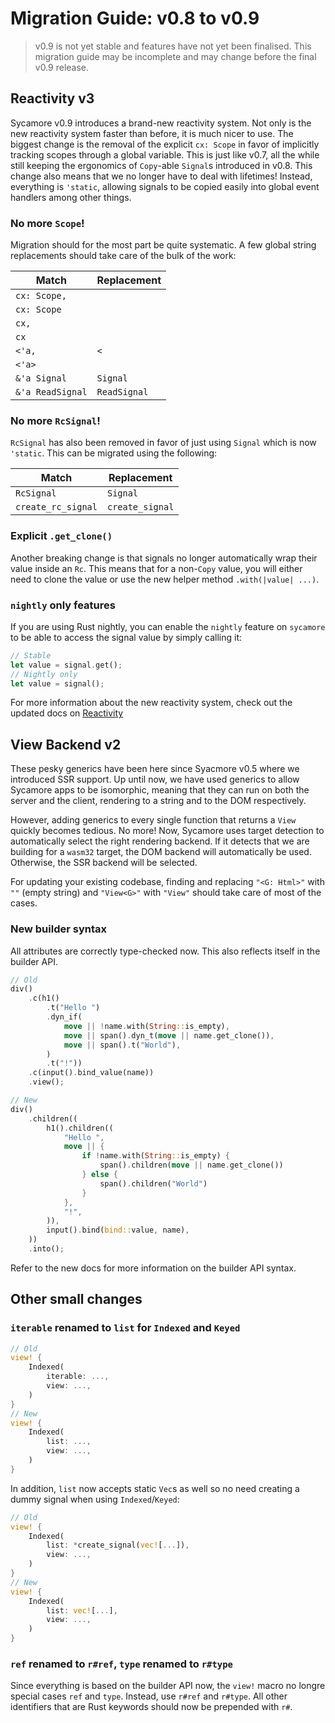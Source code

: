 # Migration Guide: v0.8 to v0.9

> v0.9 is not yet stable and features have not yet been finalised. This
> migration guide may be incomplete and may change before the final v0.9
> release.

## Reactivity v3

Sycamore v0.9 introduces a brand-new reactivity system. Not only is the new
reactivity system faster than before, it is much nicer to use. The biggest
change is the removal of the explicit `cx: Scope` in favor of implicitly
tracking scopes through a global variable. This is just like v0.7, all the while
still keeping the ergonomics of `Copy`-able `Signal`s introduced in v0.8. This
change also means that we no longer have to deal with lifetimes! Instead,
everything is `'static`, allowing signals to be copied easily into global event
handlers among other things.

### No more `Scope`!

Migration should for the most part be quite systematic. A few global string
replacements should take care of the bulk of the work:

| Match            | Replacement  |
| ---------------- | ------------ |
| `cx: Scope,`     | ` `          |
| `cx: Scope`      | ` `          |
| `cx,`            | ` `          |
| `cx`             | ` `          |
| `<'a,`           | `<`          |
| `<'a>`           | ` `          |
| `&'a Signal`     | `Signal`     |
| `&'a ReadSignal` | `ReadSignal` |

### No more `RcSignal`!

`RcSignal` has also been removed in favor of just using `Signal` which is now
`'static`. This can be migrated using the following:

| Match              | Replacement     |
| ------------------ | --------------- |
| `RcSignal`         | `Signal`        |
| `create_rc_signal` | `create_signal` |

### Explicit `.get_clone()`

Another breaking change is that signals no longer automatically wrap their value
inside an `Rc`. This means that for a non-`Copy` value, you will either need to
clone the value or use the new helper method `.with(|value| ...)`.

### `nightly` only features

If you are using Rust nightly, you can enable the `nightly` feature on
`sycamore` to be able to access the signal value by simply calling it:

```rust
// Stable
let value = signal.get();
// Nightly only
let value = signal();
```

For more information about the new reactivity system, check out the updated docs
on [Reactivity](../basics/reactivity)

## View Backend v2

These pesky generics have been here since Syacmore v0.5 where we introduced SSR
support. Up until now, we have used generics to allow Sycamore apps to be
isomorphic, meaning that they can run on both the server and the client,
rendering to a string and to the DOM respectively.

However, adding generics to every single function that returns a `View` quickly
becomes tedious. No more! Now, Sycamore uses target detection to automatically
select the right rendering backend. If it detects that we are building for a
`wasm32` target, the DOM backend will automatically be used. Otherwise, the SSR
backend will be selected.

For updating your existing codebase, finding and replacing `"<G: Html>"` with
`""` (empty string) and `"View<G>"` with `"View"` should take care of most of
the cases.

### New builder syntax

All attributes are correctly type-checked now. This also reflects itself in the
builder API.

```rust
// Old
div()
    .c(h1()
        .t("Hello ")
        .dyn_if(
            move || !name.with(String::is_empty),
            move || span().dyn_t(move || name.get_clone()),
            move || span().t("World"),
        )
        .t("!"))
    .c(input().bind_value(name))
    .view();

// New
div()
    .children((
        h1().children((
            "Hello ",
            move || {
                if !name.with(String::is_empty) {
                    span().children(move || name.get_clone())
                } else {
                    span().children("World")
                }
            },
            "!",
        )),
        input().bind(bind::value, name),
    ))
    .into();
```

Refer to the new docs for more information on the builder API syntax.

## Other small changes

### `iterable` renamed to `list` for `Indexed` and `Keyed`

```rust
// Old
view! {
    Indexed(
        iterable: ...,
        view: ...,
    )
}
// New
view! {
    Indexed(
        list: ...,
        view: ...,
    )
}
```

In addition, `list` now accepts static `Vec`s as well so no need creating a
dummy signal when using `Indexed`/`Keyed`:

```rust
// Old
view! {
    Indexed(
        list: *create_signal(vec![...]),
        view: ...,
    )
}
// New
view! {
    Indexed(
        list: vec![...],
        view: ...,
    )
}
```

### `ref` renamed to `r#ref`, `type` renamed to `r#type`

Since everything is based on the builder API now, the `view!` macro no longre
special cases `ref` and `type`. Instead, use `r#ref` and `r#type`. All other
identifiers that are Rust keywords should now be prepended with `r#`.

